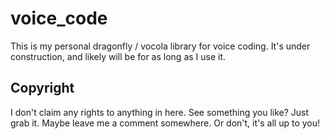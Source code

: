 # voice_code
This is my personal dragonfly / vocola library for voice coding. It's under construction, and likely will be for as long as I use it.

## Copyright
I don't claim any rights to anything in here. See something you like? Just grab it. Maybe leave me a comment somewhere. Or don't, it's all up to you!
